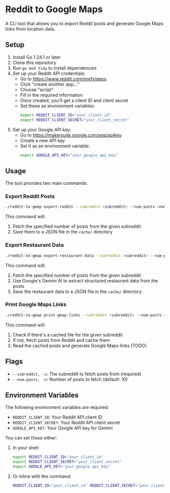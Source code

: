 # Reddit to Google Maps

A CLI tool that allows you to export Reddit posts and generate Google Maps links from location data.

## Setup

1. Install Go 1.24.1 or later
2. Clone this repository
3. Run `go mod tidy` to install dependencies
4. Set up your Reddit API credentials:
   - Go to https://www.reddit.com/prefs/apps
   - Click "create another app..."
   - Choose "script"
   - Fill in the required information
   - Once created, you'll get a client ID and client secret
   - Set these as environment variables:
     ```bash
     export REDDIT_CLIENT_ID="your_client_id"
     export REDDIT_CLIENT_SECRET="your_client_secret"
     ```
5. Set up your Google API key:
   - Go to https://makersuite.google.com/app/apikey
   - Create a new API key
   - Set it as an environment variable:
     ```bash
     export GOOGLE_API_KEY="your_google_api_key"
     ```

## Usage

The tool provides two main commands:

### Export Reddit Posts

```bash
./reddit-to-gmap export-reddit --subreddit <subreddit> --num-posts <number>
```

This command will:
1. Fetch the specified number of posts from the given subreddit
2. Save them to a JSON file in the `cache/` directory

### Export Restaurant Data

```bash
./reddit-to-gmap export-restaurant-data --subreddit <subreddit> --num-posts <number>
```

This command will:
1. Fetch the specified number of posts from the given subreddit
2. Use Google's Gemini AI to extract structured restaurant data from the posts
3. Save the restaurant data to a JSON file in the `cache/` directory

### Print Google Maps Links

```bash
./reddit-to-gmap print-gmap-links --subreddit <subreddit> --num-posts <number>
```

This command will:
1. Check if there's a cached file for the given subreddit
2. If not, fetch posts from Reddit and cache them
3. Read the cached posts and generate Google Maps links (TODO)

## Flags

- `--subreddit, -s`: The subreddit to fetch posts from (required)
- `--num-posts, -n`: Number of posts to fetch (default: 10)

## Environment Variables

The following environment variables are required:

- `REDDIT_CLIENT_ID`: Your Reddit API client ID
- `REDDIT_CLIENT_SECRET`: Your Reddit API client secret
- `GOOGLE_API_KEY`: Your Google API key for Gemini

You can set these either:
1. In your shell:
   ```bash
   export REDDIT_CLIENT_ID="your_client_id"
   export REDDIT_CLIENT_SECRET="your_client_secret"
   export GOOGLE_API_KEY="your_google_api_key"
   ```

2. Or inline with the command:
   ```bash
   REDDIT_CLIENT_ID="your_client_id" REDDIT_CLIENT_SECRET="your_client_secret" GOOGLE_API_KEY="your_google_api_key" ./reddit-to-gmap export-reddit -s askreddit
   ```
